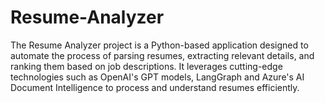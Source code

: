 # Resume-Analyzer
The Resume Analyzer project is a Python-based application designed to automate the process of parsing resumes, extracting relevant details, and ranking them based on job descriptions. It leverages cutting-edge technologies such as OpenAI's GPT models, LangGraph and Azure's AI Document Intelligence to process and understand resumes efficiently.
